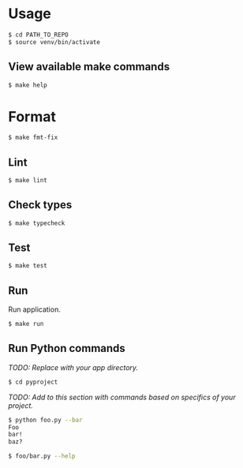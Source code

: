 # Usage


```sh
$ cd PATH_TO_REPO
$ source venv/bin/activate
```


## View available make commands

```bash
$ make help
```


# Format

```sh
$ make fmt-fix
```


## Lint

```sh
$ make lint
```

## Check types


```sh
$ make typecheck
```

## Test

```sh
$ make test
```


## Run

Run application.

```sh
$ make run
```


## Run Python commands

_TODO: Replace with your app directory._

```sh
$ cd pyproject
```

_TODO: Add to this section with commands based on specifics of your project._

```sh
$ python foo.py --bar
Foo
bar!
baz?
```

```sh
$ foo/bar.py --help
```
